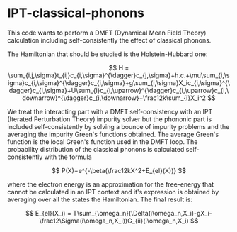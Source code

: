 # IPT-classical-phonons

This code wants to perform a DMFT (Dynamical Mean Field Theory) calculation including self-consistently the effect of classical phonons.

The Hamiltonian that should be studied is the Holstein-Hubbard one:

$$
H = \sum_{i,j,\sigma}t_{ij}c_{i,\sigma}^{\dagger}c_{j,\sigma}+h.c.+\mu\sum_{i,\sigma}c_{i,\sigma}^{\dagger}c_{i,\sigma}+g\sum_{i,\sigma}X_ic_{i,\sigma}^{\dagger}c_{i,\sigma}+U\sum_{i}c_{i,\uparrow}^{\dagger}c_{i,\uparrow}c_{i,\downarrow}^{\dagger}c_{i,\downarrow}+\frac12k\sum_{i}X_i^2
$$

We treat the interacting part with a DMFT self-consistency with an IPT (Iterated Perturbation Theory) impurity solver but the phononic part is included self-consistently by solving a bounce of impurity problems and the averaging the impurity Green's functions obtained. The average Green's function is the local Green's function used in the DMFT loop. The probability distribution of the classical phonons is calculated self-consistently with the formula

$$
P(X)=e^{-\beta(\frac12kX^2+E_{el}(X))}
$$

where the electron energy is an approximation for the free-energy that cannot be calculated in an IPT context and it's expression is obtained by averaging over all the states the Hamiltonian. The final result is:

$$
E_{el}(X_i) = T\sum_{\omega_n}(\Delta(i\omega_n,X_i)-gX_i-\frac12\Sigma(i\omega_n,X_i))G_{ii}(i\omega_n,X_i)
$$
